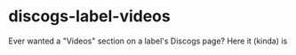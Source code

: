 # discogs-label-videos
Ever wanted a "Videos" section on a label's Discogs page? Here it (kinda) is
